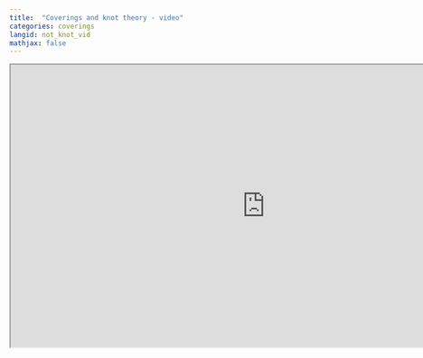 ```yaml
---
title:  "Coverings and knot theory - video"
categories: coverings
langid: not_knot_vid
mathjax: false
---
```


<iframe width="900" height="500"
	src="https://www.youtube.com/embed/zd_HGjH7QZo?rel=0">
</iframe>

